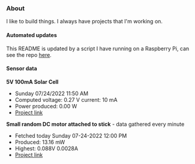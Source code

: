 ### About
I like to build things. I always have projects that I'm working on.

#### Automated updates
This README is updated by a script I have running on a Raspberry Pi, can see the repo [here](https://github.com/jdc-cunningham/raspi-git-repo-updater).

#### Sensor data
**5V 100mA Solar Cell**
- Sunday 07/24/2022 11:50 AM
- Computed voltage: 0.27 V current: 10 mA
- Power produced: 0.00 W
- [Project link](https://github.com/jdc-cunningham/raspisolarplotter)

**Small random DC motor attached to stick** - data gathered every minute
- Fetched today Sunday 07-24-2022 12:00 PM
- Produced: 13.16 mW
- Highest: 0.088V 0.0028A
- [Project link](https://github.com/jdc-cunningham/turbine-raspi)